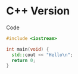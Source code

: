 <a name="1"></a>
# C++ Version
Code
```cpp
#include <iostream>

int main(void) {
  std::cout << "Hello\n";
  return 0;
}
```
